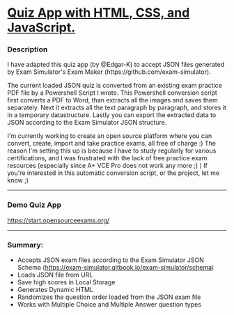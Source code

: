 # [Quiz App with HTML, CSS, and JavaScript.](https://start.opensourceexams.org/)

### Description

<p>I have adapted this quiz app (by @Edgar-K) to accept JSON files generated by Exam Simulator's Exam Maker (https://github.com/exam-simulator). </p>

<p>The current loaded JSON quiz is converted from an existing exam practice PDF file by a Powershell Script I wrote. This Powershell conversion script first converts a PDF to Word, than extracts all the images and saves them separately. Next it extracts all the text paragraph by paragraph, and stores it in a temporary datastructure. Lastly you can export the extracted data to JSON according to the Exam Simulator JSON structure.</p>

<p>I'm currently working to create an open source platform where you can convert, create, import and take practice exams, all free of charge :) The reason I'm setting this up is because I have to study regularly for various certifications, and I was frustrated with the lack of free practice exam resources (especially since A+ VCE Pro does not work any more ;) )
If you're interested in this automatic conversion script, or the project, let me know ;)</p>


-----

### Demo Quiz App
https://start.opensourceexams.org/

------

### Summary:
* Accepts JSON exam files according to the Exam Simulator JSON Schema (https://exam-simulator.gitbook.io/exam-simulator/schema)
* Loads JSON file from URL
* Save high scores in Local Storage
* Generates Dynamic HTML
* Randomizes the question order loaded from the JSON exam file
* Works with Multiple Choice and Multiple Answer question types
